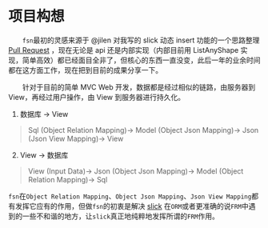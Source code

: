 # 项目构想

&emsp;&emsp;`fsn`最初的灵感来源于 @jilen 对我写的 slick 动态 insert 功能的一个思路整理 [Pull Request](https://github.com/scalax/hf/pull/5) ，现在无论是 api 还是内部实现（内部目前用 ListAnyShape 实现，简单高效）都已经面目全非了，但核心的东西一直没变，此后一年的业余时间都在这方面工作，现在把到目前的成果分享一下。

&emsp;&emsp;针对于目前的简单 MVC Web 开发，数据都是经过相似的链路，由服务器到 View，再经过用户操作，由 View 到服务器进行持久化。

1. 数据库 → View
>Sql  (Object Relation Mapping)→  Model  (Object Json Mapping)→  Json  (Json View Mapping)→  View

2. View -> 数据库
>View  (Input Data)→  Json  (Object Json Mapping)→  Model  (Object Relation Mapping)→  Sql

`fsn`在`Object Relation Mapping`、`Object Json Mapping`、`Json View Mapping`都有发挥它应有的作用，但做`fsn`的初衷是解决 [slick](https://github.com/slick/slick) 在`ORM`或者更准确的说`FRM`中遇到的一些不和谐的地方，让`slick`真正地纯粹地发挥所谓的`FRM`作用。